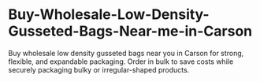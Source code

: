 # Buy-Wholesale-Low-Density-Gusseted-Bags-Near-me-in-Carson
Buy wholesale low density gusseted bags near you in Carson for strong, flexible, and expandable packaging. Order in bulk to save costs while securely packaging bulky or irregular-shaped products.
